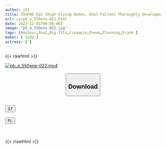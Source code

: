 ```yaml
---
author: j91
title: 550ENE-022 [High-Flying Woman, Anal-Fallen] Thoroughly Developed [Girls] Who Are Only Interested In Handsome, Rich, And Tall Men Until They Become Addicted. With A 5250ml Milk Enema, She Shows Off Her Ecstatic Expression And Obscene Behavior. Tokyo Kancho 15 Ran (Ranran)
url: /v/pb_e_550ene-022.html
date: 2023-11-01T00:00:00Z
image: "pb_e_550ene-022.jpg"
tags: [Amateur,Anal,Big Tits,Creampie,Enema,Planning,Prank ]
maker: [ Indy ]
actress: [ ]
---
```



{{< rawhtml >}}

<div class="video" data-videoid="llMQBQ90dQcv6g">
    <a href="javascript:;">
        <img src="https://my.j91.asia/v/pb_e_550ene-022.jpg" width="WIDTH" height="HEIGHT" alt="pb_e_550ene-022.mp4" loading="lazy">
    </a>
</div>

<script type="text/javascript" src="https://j91.asia/asset/on-demand-st.js"></script>

<br>
  <link rel="stylesheet" href="https://j91.asia/asset/bs5.css">
  
  <center>
  <button class="btn btn-primary" type="button" data-bs-toggle="collapse" data-bs-target=".multi-collapse" aria-expanded="false" aria-controls="multiCollapseExample1 multiCollapseExample2"><h2>Download</h2></button></center>
</p>
<div class="row">
  <div class="col">
    <div class="collapse multi-collapse" id="multiCollapseExample1">
      <div class="card card-body">
	      	      <br>
<div class="buttons">  
<a href="https://streamtape.to/v/llMQBQ90dQcv6g"><button class="btn-hover color-3"><i class="fa fa-download"></i> ST</button></a></div>
    </div>
  </div>
</div>
  <div class="col">
    <div class="collapse multi-collapse" id="multiCollapseExample2">
      <div class="card card-body">
	      <br>
<div class="buttons">
    <a href="https://filelions.online/f/vc0kbodtvado"><button class="btn-hover color-9"><i class="fa fa-download"></i> FL</button></a></div>
<br><br>
      </div>
    </div>
  </div>
</div>

{{< /rawhtml >}}